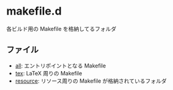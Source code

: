 # makefile.d

各ビルド用の Makefile を格納してるフォルダ

## ファイル
- [all](./all.mk): エントリポイントとなる Makefile
- [tex](./tex.mk): LaTeX 周りの Makefile
- [resource](./resource.d/index.md): リソース周りの Makefile が格納されているフォルダ
